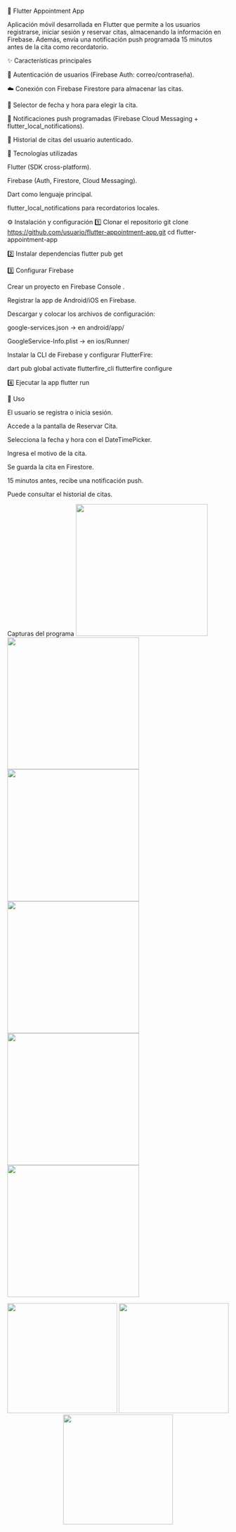 📅 Flutter Appointment App

Aplicación móvil desarrollada en Flutter que permite a los usuarios registrarse, iniciar sesión y reservar citas, almacenando la información en Firebase.
Además, envía una notificación push programada 15 minutos antes de la cita como recordatorio.

✨ Características principales

🔐 Autenticación de usuarios (Firebase Auth: correo/contraseña).

☁️ Conexión con Firebase Firestore para almacenar las citas.

📅 Selector de fecha y hora para elegir la cita.

🔔 Notificaciones push programadas (Firebase Cloud Messaging + flutter_local_notifications).

📜 Historial de citas del usuario autenticado.

📲 Tecnologías utilizadas

Flutter (SDK cross-platform).

Firebase (Auth, Firestore, Cloud Messaging).

Dart como lenguaje principal.

flutter_local_notifications para recordatorios locales.

⚙️ Instalación y configuración
1️⃣ Clonar el repositorio
git clone https://github.com/usuario/flutter-appointment-app.git
cd flutter-appointment-app

2️⃣ Instalar dependencias
flutter pub get

3️⃣ Configurar Firebase

Crear un proyecto en Firebase Console
.

Registrar la app de Android/iOS en Firebase.

Descargar y colocar los archivos de configuración:

google-services.json → en android/app/

GoogleService-Info.plist → en ios/Runner/

Instalar la CLI de Firebase y configurar FlutterFire:

dart pub global activate flutterfire_cli
flutterfire configure

4️⃣ Ejecutar la app
flutter run

📌 Uso

El usuario se registra o inicia sesión.

Accede a la pantalla de Reservar Cita.

Selecciona la fecha 
y hora con el DateTimePicker.

Ingresa el motivo de la cita.

Se guarda la cita en Firestore.

15 minutos antes, recibe una notificación push.

Puede consultar el historial de citas.

Capturas del programa 
<img src="https://github.com/user-attachments/assets/4d069e19-0381-436d-915c-8483bcc55397" width="300" />
<img src="https://github.com/user-attachments/assets/a832383f-cf44-4357-b21a-6fdccd328467" width="300" />
<img src="https://github.com/user-attachments/assets/c0628da1-d4b2-4b5a-8d2e-5ba9104df3c2" width="300" />
<img src="https://github.com/user-attachments/assets/ccd18fec-07c1-4abb-b7b2-516f215de2ec" width="300" />
<img src="https://github.com/user-attachments/assets/f2ecb70c-87cc-447b-97c5-7221f56f6c34" width="300" />
<img src="https://github.com/user-attachments/assets/5386d024-1947-4d8e-b644-7ec0f041efb7" width="300" />
<p align="center">
  <img src="https://github.com/user-attachments/assets/4d069e19-0381-436d-915c-8483bcc55397" width="250" />
  <img src="https://github.com/user-attachments/assets/a832383f-cf44-4357-b21a-6fdccd328467" width="250" />
  <img src="https://github.com/user-attachments/assets/c0628da1-d4b2-4b5a-8d2e-5ba9104df3c2" width="250" />
</p>


